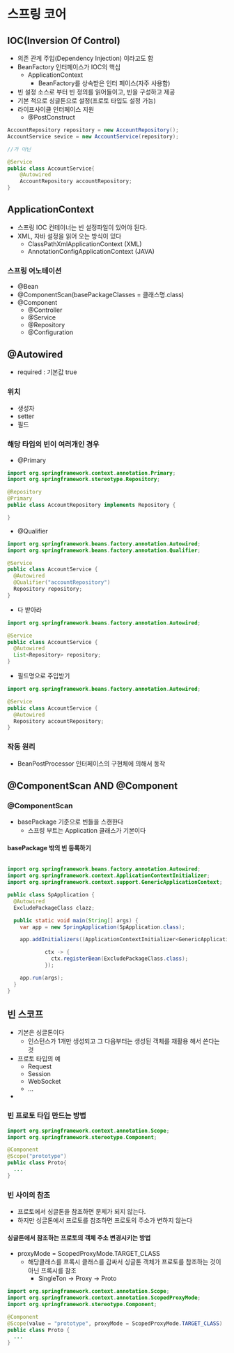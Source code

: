 # 스프링 코어

## IOC(Inversion Of Control)
* 의존 관계 주입(Dependency Injection) 이라고도 함
* BeanFactory 인터페이스가 IOC의 핵심
  * ApplicationContext
    * BeanFactory를 상속받은 인터 페이스(자주 사용함)
* 빈 설정 소스로 부터 빈 정의를 읽어들이고, 빈을 구성하고 제공
* 기본 적으로 싱글톤으로 설정(프로토 타입도 설정 가능)
* 라이프사이클 인터페이스 지원
  * @PostConstruct
```java
AccountRepository repository = new AccountRepository();
AccountService sevice = new AccountService(repository);

//가 아닌

@Service
public class AccountService{
    @Autowired
    AccountRepository accountRepository;
}

```

## ApplicationContext
* 스프링 IOC 컨테이너는 빈 설정파일이 있어야 된다.
* XML, 자바 설정을 읽어 오는 방식이 있다
  * ClassPathXmlApplicationContext (XML)
  * AnnotationConfigApplicationContext (JAVA)
### 스프링 어노테이션

* @Bean
* @ComponentScan(basePackageClasses = 클래스명.class)
* @Component
  * @Controller
  * @Service
  * @Repository
  * @Configuration
## @Autowired
* required : 기본값 true

### 위치
* 생성자
* setter
* 필드

### 해당 타입의 빈이 여러개인 경우
* @Primary

```java
import org.springframework.context.annotation.Primary;
import org.springframework.stereotype.Repository;

@Repository
@Primary
public class AccountRepository implements Repository {

}
```
* @Qualifier
```java
import org.springframework.beans.factory.annotation.Autowired;
import org.springframework.beans.factory.annotation.Qualifier;

@Service
public class AccountService {
  @Autowired
  @Qualifier("accountRepository")
  Repository repository;
}
```
* 다 받아라
```java
import org.springframework.beans.factory.annotation.Autowired;

@Service
public class AccountService {
  @Autowired
  List<Repository> repository;
}
```

* 필드명으로 주입받기
```java
import org.springframework.beans.factory.annotation.Autowired;

@Service
public class AccountService {
  @Autowired
  Repository accountRepository;
}
```

### 작동 원리
* BeanPostProcessor 인터페이스의 구현체에 의해서 동작


## @ComponentScan AND @Component

### @ComponentScan
* basePackage 기준으로 빈들을 스캔한다
  * 스프링 부트는 Application 클래스가 기본이다

#### basePackage 밖의 빈 등록하기

```java

import org.springframework.beans.factory.annotation.Autowired;
import org.springframework.context.ApplicationContextInitializer;
import org.springframework.context.support.GenericApplicationContext;

public class SpApplication {
  @Autowired
  ExcludePackageClass clazz;

  public static void main(String[] args) {
    var app = new SpringApplication(SpApplication.class);

    app.addInitializers((ApplicationContextInitializer<GenericApplicationContext>)

            ctx -> {
              ctx.registerBean(ExcludePackageClass.class);
            });

    app.run(args);
  }
}
```


## 빈 스코프
* 기본은 싱글톤이다
  * 인스턴스가 1개만 생성되고 그 다음부터는 생성된 객체를 재활용 해서 쓴다는 것
* 프로토 타입의 예
  * Request
  * Session
  * WebSocket
  * ...
* 
### 빈 프로토 타입 만드는 방법

```java
import org.springframework.context.annotation.Scope;
import org.springframework.stereotype.Component;

@Component
@Scope("prototype")
public class Proto{
  ...
}
```

### 빈 사이의 참조
* 프로토에서 싱글톤을 참조하면 문제가 되지 않는다.
* 하지만 싱글톤에서 프로토를 참조하면 프로토의 주소가 변하지 않는다
#### 싱글톤에서 참조하는 프로토의 객체 주소 변경시키는 방법
* proxyMode = ScopedProxyMode.TARGET_CLASS
  * 해당클래스를 프록시 클래스를 감싸서 싱글톤 객체가 프로토를 참조하는 것이 아닌 프록시를 참조
    * SingleTon -> Proxy -> Proto
```java
import org.springframework.context.annotation.Scope;
import org.springframework.context.annotation.ScopedProxyMode;
import org.springframework.stereotype.Component;

@Component
@Scope(value = "prototype", proxyMode = ScopedProxyMode.TARGET_CLASS)
public class Proto {
  ...
}
```